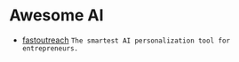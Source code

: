 # Awesome AI
- [fastoutreach](https://www.fastoutreach.ai/) `The smartest AI personalization tool for entrepreneurs.`
